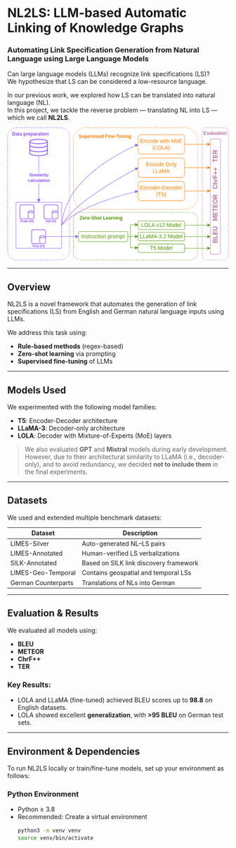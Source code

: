 # NL2LS: LLM-based Automatic Linking of Knowledge Graphs
### Automating Link Specification Generation from Natural Language using Large Language Models

Can large language models (LLMs) recognize link specifications (LS)?  
We hypothesize that LS can be considered a low-resource language.

In our previous work, we explored how LS can be translated into natural language (NL).  
In this project, we tackle the reverse problem — translating NL into LS — which we call **NL2LS**.

<p align="center">
  <img src="https://github.com/dice-group/NL2LS/blob/main/Figure.drawio.png" alt="NL2LS Architecture" width="600">
</p>

---

## Overview

NL2LS is a novel framework that automates the generation of link specifications (LS) from English and German natural language inputs using LLMs.

We address this task using:
- **Rule-based methods** (regex-based)
- **Zero-shot learning** via prompting
- **Supervised fine-tuning** of LLMs

---

## Models Used

We experimented with the following model families:
- **T5**: Encoder-Decoder architecture  
- **LLaMA-3**: Decoder-only architecture  
- **LOLA**: Decoder with Mixture-of-Experts (MoE) layers  

> We also evaluated **GPT** and **Mistral** models during early development.  
> However, due to their architectural similarity to LLaMA (i.e., decoder-only), and to avoid redundancy, we decided **not to include them** in the final experiments.

---

## Datasets

We used and extended multiple benchmark datasets:

| Dataset                  | Description                                      |
|--------------------------|--------------------------------------------------|
| LIMES-Silver             | Auto-generated NL–LS pairs                       |
| LIMES-Annotated          | Human-verified LS verbalizations                |
| SILK-Annotated           | Based on SILK link discovery framework          |
| LIMES-Geo-Temporal       | Contains geospatial and temporal LSs            |
| German Counterparts      | Translations of NLs into German                 |

---

## Evaluation & Results

We evaluated all models using:
- **BLEU**
- **METEOR**
- **ChrF++**
- **TER**

### Key Results:
- LOLA and LLaMA (fine-tuned) achieved BLEU scores up to **98.8** on English datasets.
- LOLA showed excellent **generalization**, with **>95 BLEU** on German test sets.

---

## Environment & Dependencies

To run NL2LS locally or train/fine-tune models, set up your environment as follows:

### Python Environment

- Python ≥ 3.8
- Recommended: Create a virtual environment
  ```bash
  python3 -m venv venv
  source venv/bin/activate
